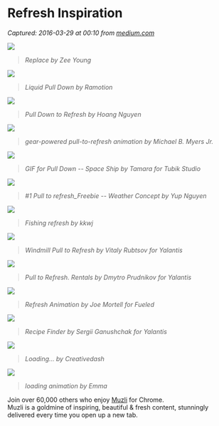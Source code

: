 # Refresh Inspiration

_Captured: 2016-03-29 at 00:10 from [medium.com](https://medium.com/muzli-design-inspiration/refresh-inspiration-137131a771f6)_

![](https://cdn-images-1.medium.com/max/800/1*V4UtSyfCN9DDpl70IxXSHA.gif)

> _Replace by Zee Young_

![](https://cdn-images-1.medium.com/max/800/1*Ti1YIVYL67ZQHWDXNX8ZzA.gif)

> _Liquid Pull Down by Ramotion_

![](https://cdn-images-1.medium.com/max/800/1*WHEW8xZtbYisQpIHoFYvRw.gif)

> _Pull Down to Refresh by Hoang Nguyen_

![](https://cdn-images-1.medium.com/max/800/1*KB2KSwJq06LLyzA2_t-h1w.gif)

> _gear-powered pull-to-refresh animation by Michael B. Myers Jr._

![](https://cdn-images-1.medium.com/max/800/1*pZ8ddY3rFUoVBuTWAhRPTg.gif)

> _GIF for Pull Down -- Space Ship by Tamara for Tubik Studio_

![](https://cdn-images-1.medium.com/max/800/1*GA_UPaFN6krQMhRb3lGiqw.gif)

> _#1 Pull to refresh_Freebie -- Weather Concept by Yup Nguyen_

![](https://cdn-images-1.medium.com/max/800/1*NOjd7HVTks79AHFQjA6sWw.gif)

> _Fishing refresh by kkwj_

![](https://cdn-images-1.medium.com/max/800/1*m4aMIvlIMY5WGmyFL8q2gA.gif)

> _Windmill Pull to Refresh by Vitaly Rubtsov for Yalantis_

![](https://cdn-images-1.medium.com/max/800/1*YU3TndEWRtBaNcjXf-JZVg.gif)

> _Pull to Refresh. Rentals by Dmytro Prudnikov for Yalantis_

![](https://cdn-images-1.medium.com/max/800/1*rc9lj3x5P6JS7F0F4BUY9w.gif)

> _Refresh Animation by Joe Mortell for Fueled_

![](https://cdn-images-1.medium.com/max/800/1*948wumPUB-5spDMTYs0Odg.gif)

> _Recipe Finder by Sergii Ganushchak for Yalantis_

![](https://cdn-images-1.medium.com/max/800/1*v2aqu1L9u0KPau2SRnW2SQ.gif)

> _Loading… by Creativedash_

![](https://cdn-images-1.medium.com/max/800/1*yJblUSlEExpplodqLo00fA.gif)

> _loading animation by Emma_

Join over 60,000 others who enjoy [Muzli](http://muz.li/get/) for Chrome.  
Muzli is a goldmine of inspiring, beautiful & fresh content, stunningly delivered every time you open up a new tab.
